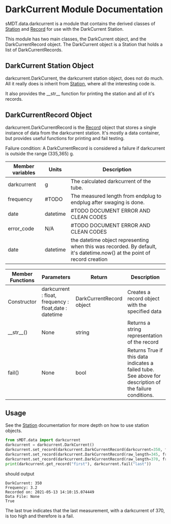 DarkCurrent Module Documentation
==========================

sMDT.data.darkcurrent is a module that contains the derived classes of [Station](station.md) and [Record](record.md) for use with the DarkCurrent Station. 

This module has two main classes, the DarkCurrent object, and the DarkCurrentRecord object. The DarkCurrent object is a Station that holds a list of DarkCurrentRecords.

DarkCurrent Station Object
--------------------
darkcurrent.DarkCurrent, the darkcurrent station object, does not do much. All it really does is inherit from [Station](station.md), where all the interesting code is. 

It also provides the \_\_str\_\_ function for printing the station and all of it's records.

DarkCurrentRecord Object
------------------
darkcurrent.DarkCurrentRecord is the [Record](record.md) object that stores a single instance of data from the darkcurrent station. 
It's mostly a data container, but provides useful functions for printing and fail testing. 

Failure condition: A DarkCurrentRecord is considered a failure if darkcurrent is outside the range (335,365) g.

Member variables|Units|Description
---|---|---
darkcurrent | g | The calculated darkcurrent of the tube.
frequency | #TODO | The measured length from endplug to endplug after swaging is done.
date | datetime | #TODO DOCUMENT ERROR AND CLEAN CODES 
error_code | N/A| #TODO DOCUMENT ERROR AND CLEAN CODES 
date | datetime | the datetime object representing when this was recorded. By default, it's datetime.now() at the point of record creation

Member Functions|Parameters|Return|Description
---|---|---|---
Constructor|darkcurrent : float, frequency : float,date : datetime | DarkCurrentRecord object | Creates a record object with the specified data
\_\_str\_\_()|None|string|Returns a string representation of the record
fail()|None|bool|Returns True if this data indicates a failed tube. See above for description of the failure conditions.

Usage
-----
See the [Station](station.md) documentation for more depth on how to use station objects. 
```python
from sMDT.data import darkcurrent
darkcurrent = darkcurrent.DarkCurrent()                                                #instantiate darkcurrent station object
darkcurrent.set_record(darkcurrent.DarkCurrentRecord(darkcurrent=350, frequency=3.2)) #add 3 DarkCurrentRecords to the darkcurrent station, nonsense values for frequency
darkcurrent.set_record(darkcurrent.DarkCurrentRecord(raw_length=345, frequency=8))
darkcurrent.set_record(darkcurrent.DarkCurrentRecord(raw_length=370, frequency=5))
print(darkcurrent.get_record("first"), darkcurrent.fail("last"))                   #print the first DarkCurrentRecord, and whether the tube fails based on the last record.
```
should output
```
DarkCurrent: 350
Frequency: 3.2
Recorded on: 2021-05-13 14:10:15.074449
Data File: None
True
```
The last true indicates that the last measurement, with a darkcurrent of 370, is too high and therefore is a fail.